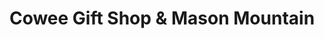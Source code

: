 ---
title: "Cowee Gift Shop & Mason Mountain"
url: /franklin/cowee-gift-shop-und-mason-mountain/
shop: Andenken
---
